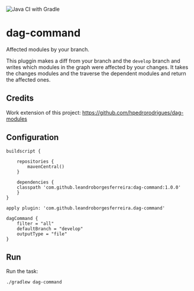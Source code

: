 
![Java CI with Gradle](https://github.com/leandroBorgesFerreira/dag-command/workflows/Java%20CI%20with%20Gradle/badge.svg)

# dag-command

Affected modules by your branch. 

This pluggin makes a diff from your branch and the `develop` branch and writes which modules in the graph were affected by your changes. It takes the changes modules and the traverse the dependent modules and return the affected ones. 


## Credits

Work extension of this project: https://github.com/hpedrorodrigues/dag-modules

## Configuration

```
buildscript {

    repositories {
        mavenCentral()
    }

    dependencies {
	classpath 'com.github.leandroborgesferreira:dag-command:1.0.0'
    }
}

apply plugin: 'com.github.leandroborgesferreira.dag-command'

dagCommand {
    filter = "all"
    defaultBranch = "develop"
    outputType = "file"
}
```

## Run

Run the task:

```
./gradlew dag-command
```
